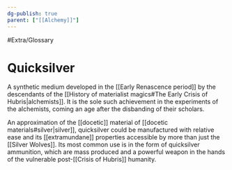 ```yaml
---
dg-publish: true
parent: ["[[Alchemy]]"]
---
```

#Extra/Glossary 
# Quicksilver

A synthetic medium developed in the [[Early Renascence period]] by the descendants of the [[History of materialist magics#The Early Crisis of Hubris|alchemists]]. It is the sole such achievement in the experiments of the alchemists, coming an age after the disbanding of their scholars.

An approximation of the [[docetic]] material of [[docetic materials#silver|silver]], quicksilver could be manufactured with relative ease and its [[extramundane]] properties accessible by more than just the [[Silver Wolves]]. Its most common use is in the form of quicksilver ammunition, which are mass produced and a powerful weapon in the hands of the vulnerable post-[[Crisis of Hubris]] humanity.